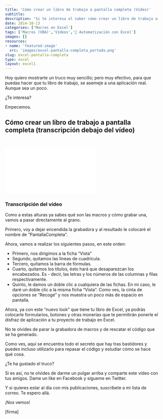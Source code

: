 ```yaml
---
title: 'Cómo crear un libro de trabajo a pantalla completa (Vídeo)'
subtitle: 
description: 'Si te interesa el saber cómo crear un libro de trabajo a pantalla completa, entonces aquí te dejo un vídeo de dos minutos en el que te muestro cómo hacerlo.'
date: 2014-10-13
categories: ['Macros en Excel']
tags: ['Macros (VBA)','Vídeos','🤖 Automatización con Excel']
images: []
resources: 
- name: 'featured-image'
  src: 'images/excel-pantalla-completa_portada.png'
slug: excel-pantalla-completa
type: excel
layout: excel1
---
```


Hoy quiero mostrarte un truco muy sencillo; pero muy efectivo, para que puedas hacer que tu libro de trabajo, se asemeje a una aplicación real. Aunque sea un poco.

¿Te interesa?

Empecemos.

## Cómo crear un libro de trabajo a pantalla completa (transcripción debajo del vídeo)

 

<iframe src="//www.youtube.com/embed/46edOQv8zNA?modestbranding=1&amp;autohide=1&amp;showinfo=0" frameborder="0" allowfullscreen></iframe>

### Transcripción del vídeo

Como a estas alturas ya sabes qué son las macros y cómo grabar una, vamos a pasar directamente al grano.

Primero, voy a dejar encendida la grabadora y al resultado le colocaré el nombre de “PantallaCompleta”.

Ahora, vamos a realizar los siguientes pasos, en este orden:

- Primero, nos dirigimos a la ficha “Vista”
- Segundo, quitamos las líneas de cuadrícula.
- Tercero, quitamos la barra de fórmulas.
- Cuarto, quitamos los títulos, ésto hará que desaparezcan los encabezados. Es - decir, las letras y los números de las columnas y filas respectivamente.
- Quinto, le damos un doble clic a cualquiera de las fichas. En mi caso, le daré un doble clic a la misma ficha “Vista”. Como ves, la cinta de opciones se “Recoge” y nos muestra un poco más de espacio en pantalla.

Ahora, ya con este “nuevo look” que tiene tu libro de Excel, ya podrás colocarle formularios, botones y otras monerías que te permitirán ponerle el disfraz de aplicación a tu proyecto de trabajo en Excel.

No te olvides de parar la grabadora de macros y de rescatar el código que se ha generado.

Como ves, aquí se encuentra todo el secreto que hay tras bastidores y puedes incluso utilizarlo para repasar el código y estudiar cómo se hace qué cosa.

¿Te ha gustado el truco?

Si es así, no te olvides de darme un pulgar arriba y comparte este vídeo con tus amigos. Dame un like en Facebook y sígueme en Twitter.

Y si quieres estar al día con mis publicaciones, suscríbete a mi lista de correo. Te espero allá.

¡Nos vemos!

\[firma\]
